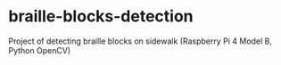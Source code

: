 # braille-blocks-detection
Project of detecting braille blocks on sidewalk (Raspberry Pi 4 Model B, Python OpenCV)
